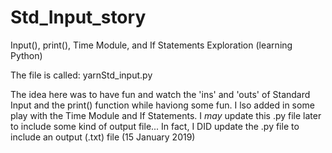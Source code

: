 # Std_Input_story

Input(), print(), Time Module, and If Statements Exploration (learning Python)

The file is called: yarnStd_input.py

The idea here was to have fun and watch the 'ins' and 'outs' of Standard Input and the print() function while haviong some fun. I lso added in some play with the Time Module and If Statements.
I *may* update this .py file later to include some kind of output file...
In fact, I DID update the .py file to include an output (.txt) file (15 January 2019)
